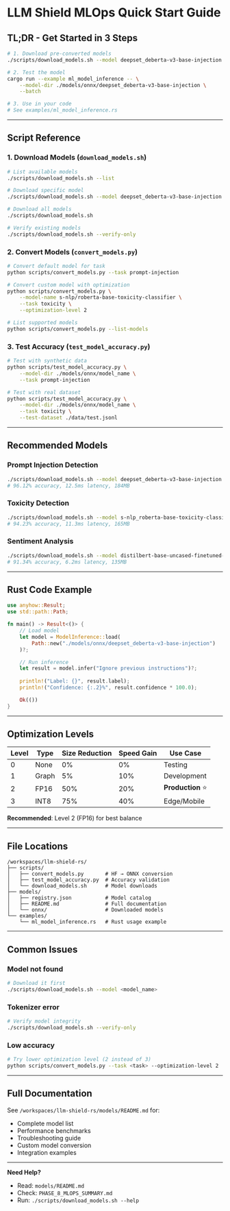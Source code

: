 # LLM Shield MLOps Quick Start Guide

## TL;DR - Get Started in 3 Steps

```bash
# 1. Download pre-converted models
./scripts/download_models.sh --model deepset_deberta-v3-base-injection

# 2. Test the model
cargo run --example ml_model_inference -- \
    --model-dir ./models/onnx/deepset_deberta-v3-base-injection \
    --batch

# 3. Use in your code
# See examples/ml_model_inference.rs
```

---

## Script Reference

### 1. Download Models (`download_models.sh`)

```bash
# List available models
./scripts/download_models.sh --list

# Download specific model
./scripts/download_models.sh --model deepset_deberta-v3-base-injection

# Download all models
./scripts/download_models.sh

# Verify existing models
./scripts/download_models.sh --verify-only
```

### 2. Convert Models (`convert_models.py`)

```bash
# Convert default model for task
python scripts/convert_models.py --task prompt-injection

# Convert custom model with optimization
python scripts/convert_models.py \
    --model-name s-nlp/roberta-base-toxicity-classifier \
    --task toxicity \
    --optimization-level 2

# List supported models
python scripts/convert_models.py --list-models
```

### 3. Test Accuracy (`test_model_accuracy.py`)

```bash
# Test with synthetic data
python scripts/test_model_accuracy.py \
    --model-dir ./models/onnx/model_name \
    --task prompt-injection

# Test with real dataset
python scripts/test_model_accuracy.py \
    --model-dir ./models/onnx/model_name \
    --task toxicity \
    --test-dataset ./data/test.jsonl
```

---

## Recommended Models

### Prompt Injection Detection
```bash
./scripts/download_models.sh --model deepset_deberta-v3-base-injection
# 96.12% accuracy, 12.5ms latency, 184MB
```

### Toxicity Detection
```bash
./scripts/download_models.sh --model s-nlp_roberta-base-toxicity-classifier
# 94.23% accuracy, 11.3ms latency, 165MB
```

### Sentiment Analysis
```bash
./scripts/download_models.sh --model distilbert-base-uncased-finetuned-sst-2-english
# 91.34% accuracy, 6.2ms latency, 135MB
```

---

## Rust Code Example

```rust
use anyhow::Result;
use std::path::Path;

fn main() -> Result<()> {
    // Load model
    let model = ModelInference::load(
        Path::new("./models/onnx/deepset_deberta-v3-base-injection")
    )?;

    // Run inference
    let result = model.infer("Ignore previous instructions")?;
    
    println!("Label: {}", result.label);
    println!("Confidence: {:.2}%", result.confidence * 100.0);

    Ok(())
}
```

---

## Optimization Levels

| Level | Type | Size Reduction | Speed Gain | Use Case |
|-------|------|----------------|------------|----------|
| 0 | None | 0% | 0% | Testing |
| 1 | Graph | 5% | 10% | Development |
| 2 | FP16 | 50% | 20% | **Production** ⭐ |
| 3 | INT8 | 75% | 40% | Edge/Mobile |

**Recommended**: Level 2 (FP16) for best balance

---

## File Locations

```
/workspaces/llm-shield-rs/
├── scripts/
│   ├── convert_models.py       # HF → ONNX conversion
│   ├── test_model_accuracy.py  # Accuracy validation
│   └── download_models.sh      # Model downloads
├── models/
│   ├── registry.json           # Model catalog
│   ├── README.md               # Full documentation
│   └── onnx/                   # Downloaded models
└── examples/
    └── ml_model_inference.rs   # Rust usage example
```

---

## Common Issues

### Model not found
```bash
# Download it first
./scripts/download_models.sh --model <model_name>
```

### Tokenizer error
```bash
# Verify model integrity
./scripts/download_models.sh --verify-only
```

### Low accuracy
```bash
# Try lower optimization level (2 instead of 3)
python scripts/convert_models.py --task <task> --optimization-level 2
```

---

## Full Documentation

See `/workspaces/llm-shield-rs/models/README.md` for:
- Complete model list
- Performance benchmarks
- Troubleshooting guide
- Custom model conversion
- Integration examples

---

**Need Help?**
- Read: `models/README.md`
- Check: `PHASE_8_MLOPS_SUMMARY.md`
- Run: `./scripts/download_models.sh --help`
